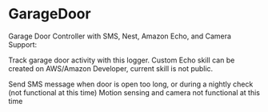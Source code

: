# GarageDoor
Garage Door Controller with SMS, Nest, Amazon Echo, and Camera Support:

Track garage door activity with this logger. Custom Echo skill can be created on AWS/Amazon Developer, current skill is not public. 

Send SMS message when door is open too long, or during a nightly check (not functional at this time)
Motion sensing and camera not functional at this time
